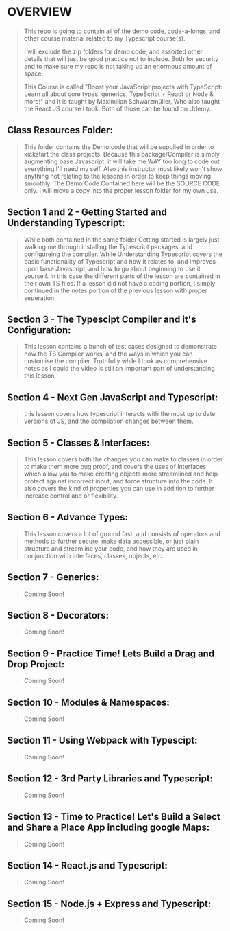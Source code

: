 # OVERVIEW
 > This repo is going to contain all of the demo code, code-a-longs, and other course material related to my Typescript course(s).
 >
 > I will exclude the zip folders for demo code, and assorted other details that will just be good practice not to include. Both for security and to make sure my repo is not taking up an enormous amount of space.
 >
 > This Course is called "Boost your JavaScript projects with TypeScript: Learn all about core types, generics, TypeScript + React or Node & more!" and it is taught by Maximilian Schwarzmüller, Who also taught 
 > the React JS course I took. Both of those can be found on Udemy.


 ## Class Resources Folder:

 > This folder contains the Demo code that will be supplied in order to kickstart the class projects. Because this package/Compiler is simply augmenting base Javascript, it will take me WAY too long to code out everything I'll need my self. Also this instructor most likely won't show anything not relating to the lessons in order to keep things moving smoothly. The Demo Code Contained here will be the SOURCE CODE only. I will move a copy into the proper lesson folder for my own use. 


 ## Section 1 and 2 - Getting Started and Understanding Typescript:

 > While both contained in the same folder Getting started is largely just walking me through installing the Typescript packages, and configureing the compiler. While Understanding Typescript
 > covers the basic functionality of Typescript and how it relates to, and improves upon base Javascript, and how to go about beginning to use it yourself. In this case the different parts of the 
 > lesson are contained in their own TS files. If a lesson did not have a coding portion, I simply continued in the notes portion of the previous lesson with proper seperation.


 ## Section 3 - The Typescipt Compiler and it's Configuration:

 > This lesson contains a bunch of test cases designed to demonstrate how the TS Compiler works, and the ways in which you can customise the compiler. Truthfully while I took as comprehensive notes as I could
 > the video is still an important part of understanding this lesson.


 ## Section 4 - Next Gen JavaScript and Typescript:

 > this lesson covers how typescript interacts with the most up to date versions of JS, and the compilation changes between them.


 ## Section 5 - Classes & Interfaces:

 > This lesson covers both the changes you can make to classes in order to make them more bug proof, and covers the uses of Interfaces which allow you to make creating objects more streamlined and help protect
 > against incorrect input, and force structure into the code. It also covers the kind of properties you can use in addition to further increase control and or flexibility.


 ## Section 6 - Advance Types:

 > This lesson covers a lot of ground fast, and consists of operators and methods to further secure, make data accessible, or just plain structure and streamline your code, and how they are used in conjunction with interfaces, classes, objects, etc...


 ## Section 7 - Generics:

> Coming Soon!

 ## Section 8 - Decorators:

> Coming Soon!

 ## Section 9 - Practice Time! Lets Build a Drag and Drop Project:

> Coming Soon!

 ## Section 10 - Modules & Namespaces:
 
> Coming Soon!

 ## Section 11 - Using Webpack with Typescipt:
 
> Coming Soon!

 ## Section 12 - 3rd Party Libraries and Typescript:
 
> Coming Soon!

 ## Section 13 - Time to Practice! Let's Build a Select and Share a Place App including google Maps:
 
> Coming Soon!

 ## Section 14 - React.js and Typescript:
 
> Coming Soon!

 ## Section 15 - Node.js + Express and Typescript:
 
> Coming Soon!


